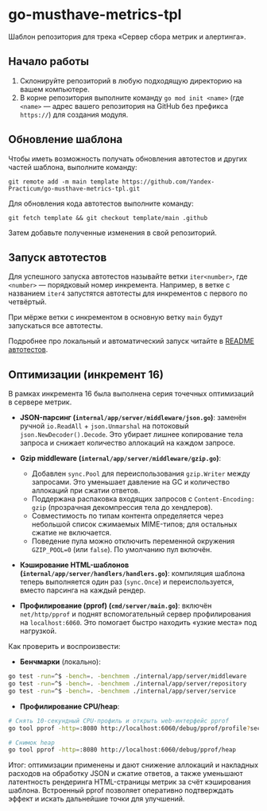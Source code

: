 # go-musthave-metrics-tpl

Шаблон репозитория для трека «Сервер сбора метрик и алертинга».

## Начало работы

1. Склонируйте репозиторий в любую подходящую директорию на вашем компьютере.
2. В корне репозитория выполните команду `go mod init <name>` (где `<name>` — адрес вашего репозитория на GitHub без префикса `https://`) для создания модуля.

## Обновление шаблона

Чтобы иметь возможность получать обновления автотестов и других частей шаблона, выполните команду:

```
git remote add -m main template https://github.com/Yandex-Practicum/go-musthave-metrics-tpl.git
```

Для обновления кода автотестов выполните команду:

```
git fetch template && git checkout template/main .github
```

Затем добавьте полученные изменения в свой репозиторий.

## Запуск автотестов

Для успешного запуска автотестов называйте ветки `iter<number>`, где `<number>` — порядковый номер инкремента. Например, в ветке с названием `iter4` запустятся автотесты для инкрементов с первого по четвёртый.

При мёрже ветки с инкрементом в основную ветку `main` будут запускаться все автотесты.

Подробнее про локальный и автоматический запуск читайте в [README автотестов](https://github.com/Yandex-Practicum/go-autotests).

## Оптимизации (инкремент 16)

В рамках инкремента 16 была выполнена серия точечных оптимизаций в сервере метрик.

- **JSON-парсинг (`internal/app/server/middleware/json.go`)**: заменён ручной `io.ReadAll` + `json.Unmarshal` на потоковый `json.NewDecoder().Decode`. Это убирает лишнее копирование тела запроса и снижает количество аллокаций на каждом запросе.

- **Gzip middleware (`internal/app/server/middleware/gzip.go`)**:
  - Добавлен `sync.Pool` для переиспользования `gzip.Writer` между запросами. Это уменьшает давление на GC и количество аллокаций при сжатии ответов.
  - Поддержана распаковка входящих запросов с `Content-Encoding: gzip` (прозрачная декомпрессия тела до хендлеров).
  - Совместимость по типам контента определяется через небольшой список сжимаемых MIME-типов; для остальных сжатие не включается.
  - Поведение пула можно отключить переменной окружения `GZIP_POOL=0` (или `false`). По умолчанию пул включён.

- **Кэширование HTML-шаблонов (`internal/app/server/handlers/handlers.go`)**: компиляция шаблона теперь выполняется один раз (`sync.Once`) и переиспользуется, вместо парсинга на каждый рендер.

- **Профилирование (pprof) (`cmd/server/main.go`)**: включён `net/http/pprof` и поднят вспомогательный сервер профилирования на `localhost:6060`. Это помогает быстро находить «узкие места» под нагрузкой.

Как проверить и воспроизвести:

- **Бенчмарки** (локально):

```bash
go test -run=^$ -bench=. -benchmem ./internal/app/server/middleware
go test -run=^$ -bench=. -benchmem ./internal/app/server/repository
go test -run=^$ -bench=. -benchmem ./internal/app/server/service
```

- **Профилирование CPU/heap**:

```bash
# Снять 10-секундный CPU-профиль и открыть web-интерфейс pprof
go tool pprof -http=:8080 http://localhost:6060/debug/pprof/profile?seconds=10

# Снимок heap
go tool pprof -http=:8080 http://localhost:6060/debug/pprof/heap
```

Итог: оптимизации применены и дают снижение аллокаций и накладных расходов на обработку JSON и сжатие ответов, а также уменьшают латентность рендеринга HTML-страницы метрик за счёт кэширования шаблона. Встроенный pprof позволяет оперативно подтверждать эффект и искать дальнейшие точки для улучшений.